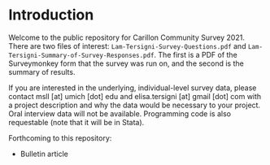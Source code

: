 # Introduction 

Welcome to the public repository for Carillon Community Survey 2021. There are two files of interest: `Lam-Tersigni-Survey-Questions.pdf` and `Lam-Tersigni-Summary-of-Survey-Responses.pdf`. The first is a PDF of the Surveymonkey form that the survey was run on, and the second is the summary of results. 

If you are interested in the underlying, individual-level survey data, please contact msll [at] umich [dot] edu and elisa.tersigni [at] gmail [dot] com with a project description and why the data would be necessary to your project. Oral interview data will not be available. Programming code is also requestable (note that it will be in Stata). 

Forthcoming to this repository: 

- Bulletin article
